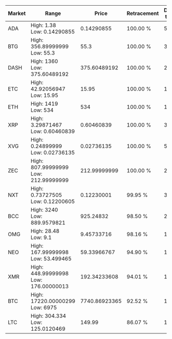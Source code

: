 | Market | Range | Price| Retracement | Doubles to 50% |
| --- | --- | --- | --- | --- |
| ADA | High: 1.38<br />Low: 0.14290855 | 0.14290855 | 100.00 % | 5.33 |
| BTG | High: 356.89999999<br />Low: 55.3 | 55.3 | 100.00 % | 3.73 |
| DASH | High: 1360<br />Low: 375.60489192 | 375.60489192 | 100.00 % | 2.31 |
| ETC | High: 42.92056947<br />Low: 15.95 | 15.95 | 100.00 % | 1.85 |
| ETH | High: 1419<br />Low: 534 | 534 | 100.00 % | 1.83 |
| XRP | High: 3.29871467<br />Low: 0.60460839 | 0.60460839 | 100.00 % | 3.23 |
| XVG | High: 0.24899999<br />Low: 0.02736135 | 0.02736135 | 100.00 % | 5.05 |
| ZEC | High: 807.99999999<br />Low: 212.99999999 | 212.99999999 | 100.00 % | 2.40 |
| NXT | High: 0.73727505<br />Low: 0.12200605 | 0.12230001 | 99.95 % | 3.51 |
| BCC | High: 3240<br />Low: 889.9579821 | 925.24832 | 98.50 % | 2.23 |
| OMG | High: 28.48<br />Low: 9.1 | 9.45733716 | 98.16 % | 1.99 |
| NEO | High: 167.99999998<br />Low: 53.499465 | 59.33966767 | 94.90 % | 1.87 |
| XMR | High: 448.99999998<br />Low: 176.00000013 | 192.34233608 | 94.01 % | 1.62 |
| BTC | High: 17220.00000299<br />Low: 6975 | 7740.86923365 | 92.52 % | 1.56 |
| LTC | High: 304.334<br />Low: 125.0120469 | 149.99 | 86.07 % | 1.43 |
